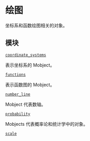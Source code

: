 # 绘图

坐标系和函数绘图相关的对象。

## 模块

[`coordinate_systems`](manim.mobject.graphing.coordinate_systems.html#module-manim.mobject.graphing.coordinate_systems "manim.mobject.graphing.coordinate_systems")

表示坐标系的 Mobject。

[`functions`](manim.mobject.graphing.functions.html#module-manim.mobject.graphing.functions "manim.mobject.graphing.functions")

表示函数图的 Mobject。

[`number_line`](manim.mobject.graphing.number_line.html#module-manim.mobject.graphing.number_line "manim.mobject.graphing.number_line")

Mobject 代表数轴。

[`probability`](manim.mobject.graphing.probability.html#module-manim.mobject.graphing.probability "manim.mobject.graphing.概率")

Mobjects 代表概率论和统计学中的对象。

[`scale`](manim.mobject.graphing.scale.html#module-manim.mobject.graphing.scale "manim.mobject.graphing.scale")
